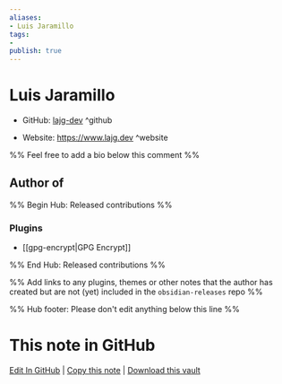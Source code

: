 ```yaml
---
aliases:
- Luis Jaramillo
tags:
- 
publish: true
---
```


# Luis Jaramillo

- GitHub: [lajg-dev](https://github.com/lajg-dev/) ^github
<!-- - Discord: `@` ^discord-->
- Website: <https://www.lajg.dev> ^website
<!-- - [[Publish sites|Publish site]]: <https://> ^publish-->

%% Feel free to add a bio below this comment %%


## Author of

%% Begin Hub: Released contributions %%
### Plugins
- [[gpg-encrypt|GPG Encrypt]]

%% End Hub: Released contributions %%

%% Add links to any plugins, themes or other notes that the author has created but are not (yet) included in the `obsidian-releases` repo %%

<!--
### Unlisted plugins
-->

<!--
### Others
-->

<!--
## Sponsor this author
-->

<!-- - [[GitHub sponsors]]: [Sponsor @lajg-dev on GitHub Sponsors](https://github.com/sponsors/lajg-dev) ^github-sponsor-->
<!-- - [[Buy me a coffee]]: <https://> ^buy-me-a-coffee-->
<!-- - [[PayPal]]: <https://> ^paypal-->
<!-- - [[Patreon]]: <https://> ^patreon-->

<!--
## Follow this author
-->

<!-- - [[YouTube Channels|On YouTube]]: <https://> ^youtube-->
<!-- - Twitter: <https://> ^twitter-->
<!-- - ... -->

%% Hub footer: Please don't edit anything below this line %%

# This note in GitHub

<span class="git-footer">[Edit In GitHub](https://github.dev/obsidian-community/obsidian-hub/blob/main/01%20-%20Community/People/lajg-dev.md "git-hub-edit-note") | [Copy this note](https://raw.githubusercontent.com/obsidian-community/obsidian-hub/main/01%20-%20Community/People/lajg-dev.md "git-hub-copy-note") | [Download this vault](https://github.com/obsidian-community/obsidian-hub/archive/refs/heads/main.zip "git-hub-download-vault") </span>
